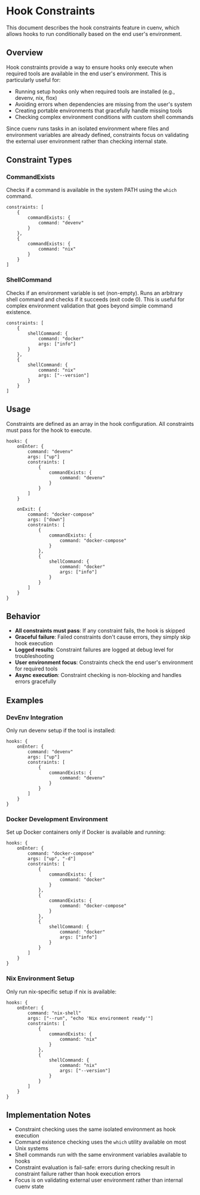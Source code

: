 # Hook Constraints

This document describes the hook constraints feature in cuenv, which allows hooks to run conditionally based on the end user's environment.

## Overview

Hook constraints provide a way to ensure hooks only execute when required tools are available in the end user's environment. This is particularly useful for:

- Running setup hooks only when required tools are installed (e.g., devenv, nix, flox)
- Avoiding errors when dependencies are missing from the user's system
- Creating portable environments that gracefully handle missing tools
- Checking complex environment conditions with custom shell commands

Since cuenv runs tasks in an isolated environment where files and environment variables are already defined, constraints focus on validating the external user environment rather than checking internal state.

## Constraint Types

### CommandExists

Checks if a command is available in the system PATH using the `which` command.

```cue
constraints: [
    {
        commandExists: {
            command: "devenv"
        }
    },
    {
        commandExists: {
            command: "nix"
        }
    }
]
```

### ShellCommand

Checks if an environment variable is set (non-empty).
Runs an arbitrary shell command and checks if it succeeds (exit code 0). This is useful for complex environment validation that goes beyond simple command existence.

```cue
constraints: [
    {
        shellCommand: {
            command: "docker"
            args: ["info"]
        }
    },
    {
        shellCommand: {
            command: "nix"
            args: ["--version"]
        }
    }
]
```

## Usage

Constraints are defined as an array in the hook configuration. All constraints must pass for the hook to execute.

```cue
hooks: {
    onEnter: {
        command: "devenv"
        args: ["up"]
        constraints: [
            {
                commandExists: {
                    command: "devenv"
                }
            }
        ]
    }
    
    onExit: {
        command: "docker-compose"
        args: ["down"]
        constraints: [
            {
                commandExists: {
                    command: "docker-compose"
                }
            },
            {
                shellCommand: {
                    command: "docker"
                    args: ["info"]
                }
            }
        ]
    }
}
```

## Behavior

- **All constraints must pass**: If any constraint fails, the hook is skipped
- **Graceful failure**: Failed constraints don't cause errors, they simply skip hook execution
- **Logged results**: Constraint failures are logged at debug level for troubleshooting
- **User environment focus**: Constraints check the end user's environment for required tools
- **Async execution**: Constraint checking is non-blocking and handles errors gracefully

## Examples

### DevEnv Integration

Only run devenv setup if the tool is installed:

```cue
hooks: {
    onEnter: {
        command: "devenv"
        args: ["up"]
        constraints: [
            {
                commandExists: {
                    command: "devenv"
                }
            }
        ]
    }
}
```

### Docker Development Environment

Set up Docker containers only if Docker is available and running:

```cue
hooks: {
    onEnter: {
        command: "docker-compose"
        args: ["up", "-d"]
        constraints: [
            {
                commandExists: {
                    command: "docker"
                }
            },
            {
                commandExists: {
                    command: "docker-compose"
                }
            },
            {
                shellCommand: {
                    command: "docker"
                    args: ["info"]
                }
            }
        ]
    }
}
```

### Nix Environment Setup

Only run nix-specific setup if nix is available:

```cue
hooks: {
    onEnter: {
        command: "nix-shell"
        args: ["--run", "echo 'Nix environment ready'"]
        constraints: [
            {
                commandExists: {
                    command: "nix"
                }
            },
            {
                shellCommand: {
                    command: "nix"
                    args: ["--version"]
                }
            }
        ]
    }
}
```

## Implementation Notes

- Constraint checking uses the same isolated environment as hook execution
- Command existence checking uses the `which` utility available on most Unix systems
- Shell commands run with the same environment variables available to hooks
- Constraint evaluation is fail-safe: errors during checking result in constraint failure rather than hook execution errors
- Focus is on validating external user environment rather than internal cuenv state